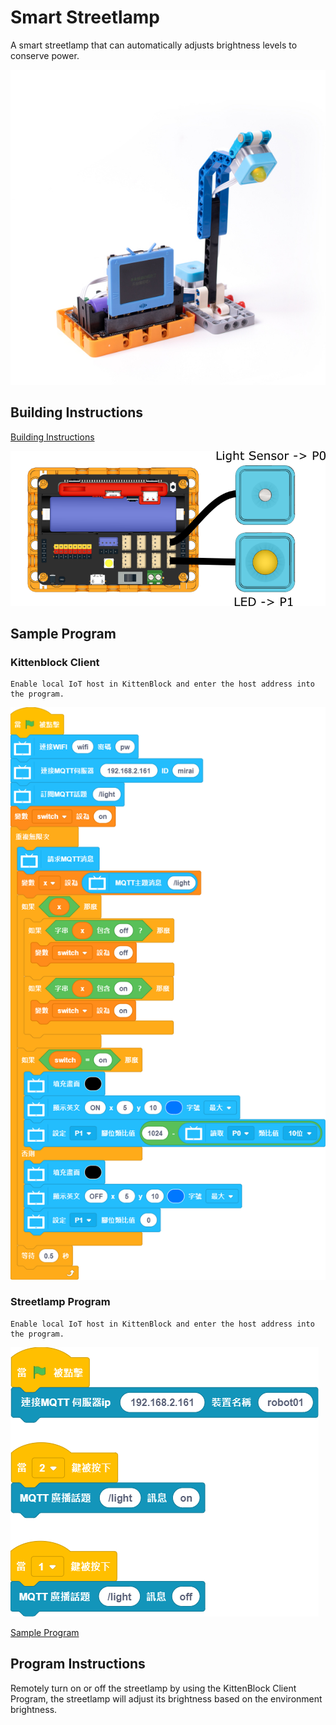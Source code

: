# Smart Streetlamp

A smart streetlamp that can automatically adjusts brightness levels to conserve power.

![](../images/streetlamp.jpg)

## Building Instructions

[Building Instructions](www.google.com)

![](../images/streetlamp_wire.png)

## Sample Program

### Kittenblock Client

    Enable local IoT host in KittenBlock and enter the host address into the program.

![](../images/streetlamp_code.png)

### Streetlamp Program

    Enable local IoT host in KittenBlock and enter the host address into the program.

![](../images/streetlamp_iot_code.png)

[Sample Program](www.google.com)

## Program Instructions

Remotely turn on or off the streetlamp by using the KittenBlock Client Program, the streetlamp will adjust its brightness based on the environment brightness.

